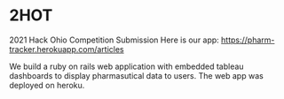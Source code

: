 # 2HOT
2021 Hack Ohio Competition Submission
Here is our app:
https://pharm-tracker.herokuapp.com/articles

We build a ruby on rails web application with embedded tableau dashboards to display pharmasutical data to users.
The web app was deployed on heroku.
